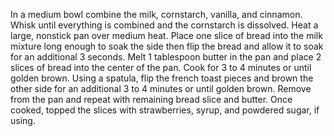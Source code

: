 In a medium bowl combine the milk, cornstarch, vanilla, and cinnamon. Whisk until everything is combined and the cornstarch is dissolved.
Heat a large, nonstick pan over medium heat.
Place one slice of bread into the milk mixture long enough to soak the side then flip the bread and allow it to soak for an additional 3 seconds.
Melt 1 tablespoon butter in the pan and place 2 slices of bread into the center of the pan. Cook for 3 to 4 minutes or until golden brown.
Using a spatula, flip the french toast pieces and brown the other side for an additional 3 to 4 minutes or until golden brown. Remove from the pan and repeat with remaining bread slice and butter.
Once cooked, topped the slices with strawberries, syrup, and powdered sugar, if using.
